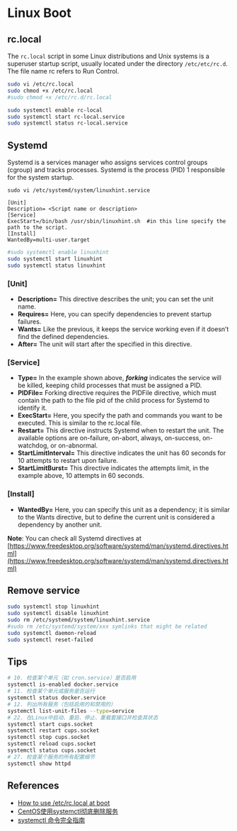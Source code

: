 # Linux Boot

## rc.local
The `rc.local` script in some Linux distributions and Unix systems is a superuser startup script, usually located under the directory `/etc/etc/rc.d`. The file name rc refers to Run Control.
```sh
sudo vi /etc/rc.local
sudo chmod +x /etc/rc.local
#sudo chmod +x /etc/rc.d/rc.local
```
```sh
sudo systemctl enable rc-local
sudo systemctl start rc-local.service
sudo systemctl status rc-local.service
```

## Systemd
Systemd is a services manager who assigns services control groups (cgroup) and tracks processes. Systemd is the process (PID) 1 responsible for the system startup.

`sudo vi /etc/systemd/system/linuxhint.service`
```
[Unit]
Description= <Script name or description>
[Service]
ExecStart=/bin/bash /usr/sbin/linuxhint.sh  #in this line specify the path to the script.
[Install]
WantedBy=multi-user.target
```
```sh
#sudo systemctl enable linuxhint
sudo systemctl start linuxhint
sudo systemctl status linuxhint
```

### [Unit]
- **Description=** This directive describes the unit; you can set the unit name.
- **Requires=** Here, you can specify dependencies to prevent startup failures.
- **Wants=** Like the previous, it keeps the service working even if it doesn’t find the defined dependencies.
- **After=** The unit will start after the specified in this directive.

### [Service]
- **Type=** In the example shown above, _**forking**_ indicates the service will be killed, keeping child processes that must be assigned a PID.
- **PIDFile=** Forking directive requires the PIDFile directive, which must contain the path to the file pid of the child process for Systemd to identify it.
- **ExecStart=** Here, you specify the path and commands you want to be executed. This is similar to the rc.local file.
- **Restart=** This directive instructs Systemd when to restart the unit. The available options are on-failure, on-abort, always, on-success, on-watchdog, or on-abnormal.
- **StartLimitInterval=** This directive indicates the unit has 60 seconds for 10 attempts to restart upon failure.
- **StartLimitBurst=** This directive indicates the attempts limit, in the example above, 10 attempts in 60 seconds.

### [Install]
- **WantedBy=** Here, you can specify this unit as a dependency; it is similar to the Wants directive, but to define the current unit is considered a dependency by another unit.

**Note**: You can check all Systemd directives at
[https://www.freedesktop.org/software/systemd/man/systemd.directives.html](https://www.freedesktop.org/software/systemd/man/systemd.directives.html)

## Remove service
```sh
sudo systemctl stop linuxhint
sudo systemctl disable linuxhint
sudo rm /etc/systemd/system/linuxhint.service
#sudo rm /etc/systemd/system/xxx symlinks that might be related
sudo systemctl daemon-reload
sudo systemctl reset-failed
```

## Tips
```sh
# 10. 检查某个单元（如 cron.service）是否启用
systemctl is-enabled docker.service
# 11. 检查某个单元或服务是否运行
systemctl status docker.service
# 12. 列出所有服务（包括启用的和禁用的）
systemctl list-unit-files --type=service
# 22. 在Linux中启动、重启、停止、重载套接口并检查其状态
systemctl start cups.socket
systemctl restart cups.socket
systemctl stop cups.socket
systemctl reload cups.socket
systemctl status cups.socket
# 27. 检查某个服务的所有配置细节
systemctl show httpd
```

## References
- [How to use /etc/rc.local at boot](https://linuxhint.com/use-etc-rc-local-boot/)
- [CentOS使用systemctl彻底删除服务](https://ruiruigeblog.com/2017/01/21/CentOS%E4%BD%BF%E7%94%A8systemctl%E5%BD%BB%E5%BA%95%E5%88%A0%E9%99%A4%E6%9C%8D%E5%8A%A1/)
- [systemctl 命令完全指南](https://linux.cn/article-5926-1.html)